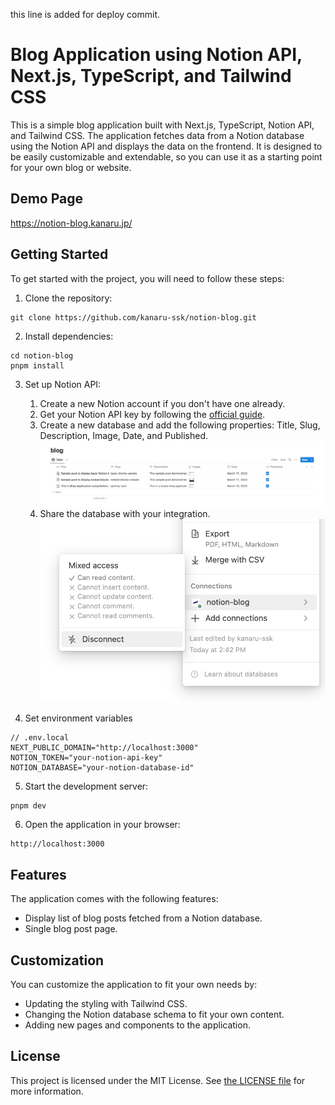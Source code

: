 this line is added for deploy commit.

# Blog Application using Notion API, Next.js, TypeScript, and Tailwind CSS

This is a simple blog application built with Next.js, TypeScript, Notion API, and Tailwind CSS. The application fetches data from a Notion database using the Notion API and displays the data on the frontend. It is designed to be easily customizable and extendable, so you can use it as a starting point for your own blog or website.

## Demo Page

https://notion-blog.kanaru.jp/

## Getting Started

To get started with the project, you will need to follow these steps:

1. Clone the repository:

```
git clone https://github.com/kanaru-ssk/notion-blog.git
```

2. Install dependencies:

```
cd notion-blog
pnpm install
```

3. Set up Notion API:

   1. Create a new Notion account if you don't have one already.
   2. Get your Notion API key by following the [official guide](https://developers.notion.com/docs/create-a-notion-integration).
   3. Create a new database and add the following properties: Title, Slug, Description, Image, Date, and Published.
      ![screenshot](public/screenshots/database.webp)
   4. Share the database with your integration.
      ![screenshot](public/screenshots/integrations.webp)

4. Set environment variables

```
// .env.local
NEXT_PUBLIC_DOMAIN="http://localhost:3000"
NOTION_TOKEN="your-notion-api-key"
NOTION_DATABASE="your-notion-database-id"
```

5. Start the development server:

```
pnpm dev
```

6. Open the application in your browser:

```
http://localhost:3000
```

## Features

The application comes with the following features:

- Display list of blog posts fetched from a Notion database.
- Single blog post page.

## Customization

You can customize the application to fit your own needs by:

- Updating the styling with Tailwind CSS.
- Changing the Notion database schema to fit your own content.
- Adding new pages and components to the application.

## License

This project is licensed under the MIT License. See [the LICENSE file](LICENSE) for more information.
